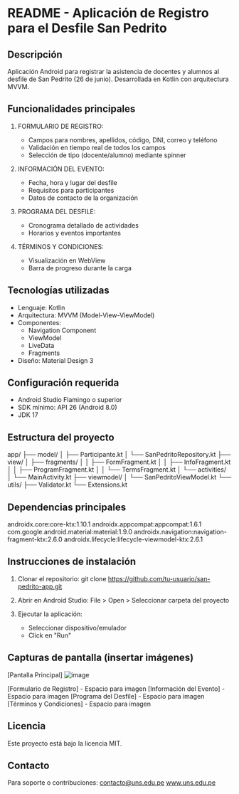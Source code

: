 # README - Aplicación de Registro para el Desfile San Pedrito

## Descripción
Aplicación Android para registrar la asistencia de docentes y alumnos al desfile de San Pedrito (26 de junio). Desarrollada en Kotlin con arquitectura MVVM.

## Funcionalidades principales
1. FORMULARIO DE REGISTRO:
   - Campos para nombres, apellidos, código, DNI, correo y teléfono
   - Validación en tiempo real de todos los campos
   - Selección de tipo (docente/alumno) mediante spinner

2. INFORMACIÓN DEL EVENTO:
   - Fecha, hora y lugar del desfile
   - Requisitos para participantes
   - Datos de contacto de la organización

3. PROGRAMA DEL DESFILE:
   - Cronograma detallado de actividades
   - Horarios y eventos importantes

4. TÉRMINOS Y CONDICIONES:
   - Visualización en WebView
   - Barra de progreso durante la carga

## Tecnologías utilizadas
- Lenguaje: Kotlin
- Arquitectura: MVVM (Model-View-ViewModel)
- Componentes:
  * Navigation Component
  * ViewModel
  * LiveData
  * Fragments
- Diseño: Material Design 3

## Configuración requerida
- Android Studio Flamingo o superior
- SDK mínimo: API 26 (Android 8.0)
- JDK 17

## Estructura del proyecto
app/
├── model/
│   ├── Participante.kt
│   └── SanPedritoRepository.kt
├── view/
│   ├── fragments/
│   │   ├── FormFragment.kt
│   │   ├── InfoFragment.kt
│   │   ├── ProgramFragment.kt
│   │   └── TermsFragment.kt
│   └── activities/
│       └── MainActivity.kt
├── viewmodel/
│   └── SanPedritoViewModel.kt
└── utils/
    ├── Validator.kt
    └── Extensions.kt

## Dependencias principales
androidx.core:core-ktx:1.10.1
androidx.appcompat:appcompat:1.6.1
com.google.android.material:material:1.9.0
androidx.navigation:navigation-fragment-ktx:2.6.0
androidx.lifecycle:lifecycle-viewmodel-ktx:2.6.1

## Instrucciones de instalación
1. Clonar el repositorio:
   git clone https://github.com/tu-usuario/san-pedrito-app.git

2. Abrir en Android Studio:
   File > Open > Seleccionar carpeta del proyecto

3. Ejecutar la aplicación:
   - Seleccionar dispositivo/emulador
   - Click en "Run"

## Capturas de pantalla (insertar imágenes)
[Pantalla Principal]
![image](https://github.com/user-attachments/assets/e4909005-7dac-4979-9840-a7be88d11593)

[Formulario de Registro] - Espacio para imagen
[Información del Evento] - Espacio para imagen
[Programa del Desfile] - Espacio para imagen
[Términos y Condiciones] - Espacio para imagen

## Licencia
Este proyecto está bajo la licencia MIT.

## Contacto
Para soporte o contribuciones:
contacto@uns.edu.pe
www.uns.edu.pe
